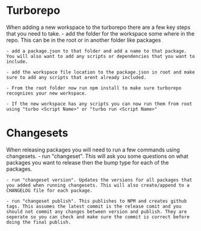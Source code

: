 # Turborepo

When adding a new workspace to the turborepo there are a few key steps that you need to take.
    - add the folder for the workspace some where in the repo. This can be in the root or in another folder like packages

    - add a package.json to that folder and add a name to that package. You will also want to add any scripts or dependencies that you want to include.

    - add the workspace file location to the package.json in root and make sure to add any scripts that arent already included.

    - From the root folder now run npm install to make sure turborepo recognizes your new workspace. 

    - If the new workspace has any scripts you can now run them from root using "turbo <Script Name>" or "turbo run <Script Name>"

# Changesets

When releasing packages you will need to run a few commands using changesets.
    - run "changeset". This will ask you some questions on what packages you want to release then the bump type for each of the packages.

    - run "changeset version". Updates the versions for all packages that you added when running changesets. This will also create/append to a CHANGELOG file for each package.

    - run "changeset publish". This publishes to NPM and creates github tags. This assumes the latest commit is the release comit and you should not commit any changes between version and publish. They are seperate so you can check and make sure the commit is correct before doing the final publish.